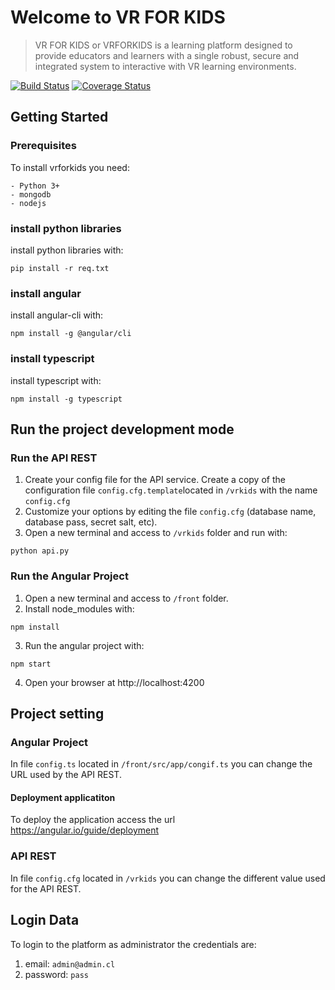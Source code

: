 # Welcome to VR FOR KIDS

> VR FOR KIDS or VRFORKIDS is a learning platform designed to provide
educators and learners with a single robust, secure and
integrated system to interactive with VR learning environments.
  
[![Build Status](https://travis-ci.org/utopicstudio/open_vrforkids.svg?branch=master)](https://travis-ci.org/utopicstudio/open_vrforkids)
[![Coverage Status](https://coveralls.io/repos/github/utopicstudio/open_vrforkids/badge.svg)](https://coveralls.io/github/utopicstudio/open_vrforkids)

## Getting Started

### Prerequisites

To install vrforkids you need:

```
- Python 3+
- mongodb
- nodejs
```
### install python libraries
install python libraries with:
```
pip install -r req.txt
```
### install angular
install angular-cli with:
```
npm install -g @angular/cli
```
### install typescript
install typescript with:
```
npm install -g typescript
```

## Run the project development mode
### Run the API REST
1. Create your config file for the API service. Create a copy of the configuration file `config.cfg.template`located in `/vrkids` with the name `config.cfg`
2. Customize your options by editing the file `config.cfg` (database name, database pass, secret salt, etc).
3. Open a new terminal and access to `/vrkids` folder and run with:
```
python api.py
```

### Run the Angular Project
1. Open a new terminal and access to `/front` folder.
2. Install node_modules with:
```
npm install
```
3. Run the angular project with:
```
npm start
```
4. Open your browser at http://localhost:4200

## Project setting
### Angular Project
In file `config.ts` located in `/front/src/app/congif.ts` you can change the URL used by the API REST.
#### Deployment applicatiton
To deploy the application access the url https://angular.io/guide/deployment
### API REST
In file `config.cfg` located in `/vrkids` you can change the different value used for the API REST.

## Login Data
To login to the platform as administrator the credentials are:
1. email: `admin@admin.cl`
2. password: `pass`
